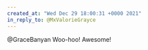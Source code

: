 ```yaml
---
created_at: "Wed Dec 29 18:00:31 +0000 2021"
in_reply_to: @MxValorieGrayce
---
```


@GraceBanyan Woo-hoo! Awesome!
